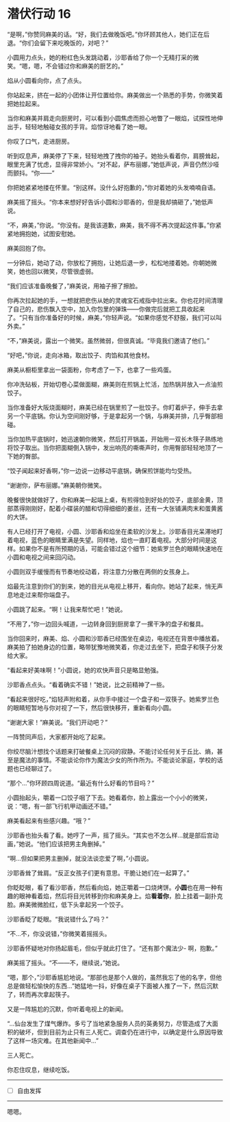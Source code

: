 # 潜伏行动 16

“是啊，”你赞同麻美的话。“好，我们去做晚饭吧。”你环顾其他人，她们正在后退。“你们会留下来吃晚饭的，对吧？”

小圆用力点头，她的粉红色头发跳动着，沙耶香给了你一个无精打采的微笑。“嗯，嗯，不会错过你和麻美的厨艺的。”

焰从小圆看向你，点了点头。

你站起来，挤在一起的小团体让开位置给你。麻美做出一个熟悉的手势，你微笑着把她拉起来。

当你和麻美并肩走向厨房时，可以看到小圆焦虑而担心地瞥了一眼焰，试探性地伸出手，轻轻地触碰女孩的手背。焰惊讶地看了她一眼。

你叹了口气，走进厨房。

听到叹息声，麻美停了下来，轻轻地拽了拽你的袖子。她抬头看着你，肩膀耸起，眼里充满了忧虑，显得非常娇小。“对不起，萨布丽娜，”她低声说，声音仍然沙哑而颤抖。“你——”

你把她紧紧地搂在怀里。“别这样。没什么好抱歉的，”你对着她的头发喃喃自语。

麻美摇了摇头。“你本来想好好告诉小圆和沙耶香的，但是我却搞砸了，”她低声说。

“不，麻美，”你说。“你没有。是我该道歉，麻美，我不得不再次提起这件事。”你紧紧地拥抱她，试图安慰她。

麻美回抱了你。

一分钟后，她动了动，你放松了拥抱，让她后退一步，松松地搂着她。你朝她微笑，她也回以微笑，尽管很虚弱。

“我们应该准备晚餐了，”麻美说，用袖子擦了擦脸。

你再次拉起她的手，一想就把悲伤从她的灵魂宝石戒指中拉出来。你也花时间清理了自己的，悲伤飘入空中，加入你包里的弹珠——你做完后就把工具收起来了。“只有当你准备好的时候，麻美，”你轻声说。“如果你感觉不舒服，我们可以叫外卖。”

“不，”麻美说，露出一个微笑。虽然微弱，但很真诚。“毕竟我们邀请了他们。”

“好吧，”你说，走向冰箱，取出饺子、肉馅和其他食材。

麻美从橱柜里拿出一袋面粉，你考虑了一下，也拿了一些鸡蛋。

你冲洗砧板，开始切卷心菜做面糊，麻美则在煎锅上忙活，加热锅并放入一点油煎饺子。

当你准备好大阪烧面糊时，麻美已经在锅里煎了一批饺子。你盯着炉子，伸手去拿另一个平底锅。你认为空间刚好够，于是拿起另一个锅，与麻美并排，几乎臀部相碰。

当你加热平底锅时，她迅速朝你微笑，然后打开锅盖，开始用一双长木筷子熟练地将饺子取出。当你把面糊倒入锅中，发出响亮的嘶嘶声时，你用臀部轻轻地顶了一下她的臀部。

“饺子闻起来好香啊，”你一边说一边移动平底锅，确保煎饼能均匀受热。

“谢谢你，萨布丽娜。”麻美朝你微笑。

晚餐很快就做好了，你和麻美一起端上桌，有煎得恰到好处的饺子，底部金黄，顶部蒸得刚刚好，配着小碟装的醋和切得细细的姜丝，还有一大张铺满肉末和蛋黄酱的大饼。

有人已经打开了电视，小圆、沙耶香和焰坐在柔软的沙发上。沙耶香目光呆滞地盯着电视，蓝色的眼睛里满是失望。同样地，焰也一直盯着电视。大部分时间是这样。如果你不是有所预期的话，可能会错过这个细节：她紫罗兰色的眼睛快速地在小圆和电视之间来回闪动。

小圆则双手缓慢而有节奏地绞动着，将注意力分散在两侧的女孩身上。

焰最先注意到你们的到来，她的目光从电视上移开，看向你。她站了起来，悄无声息地走过来帮你端盘子。

小圆跳了起来。“啊！让我来帮忙吧！”她说。

“不用了，”你一边回头喊道，一边转身回到厨房拿了一摞干净的盘子和餐具。

当你回来时，麻美、焰、小圆和沙耶香已经围坐在桌边，电视还在背景中播放着。麻美拍了拍她身边的位置，略带犹豫地微笑着，你走过去坐下，把盘子和筷子分发给大家。

“看起来好美味啊！”小圆说，她的欢快声音只是略显勉强。

沙耶香点点头。“看着确实不错！”她说，比之前精神了一些。

“看起来很好吃，”焰轻声附和着，从你手中接过一个盘子和一双筷子。她紫罗兰色的眼睛短暂地与你对视了一下，然后很快移开，重新看向小圆。

“谢谢大家！”麻美说。“我们开动吧？”

一阵赞同声后，大家都开始吃了起来。

你绞尽脑汁想找个话题来打破餐桌上沉闷的寂静。不能讨论任何关于丘比、熵，甚至是魔法的事情。不能谈论你作为魔法少女的所作所为。不能谈论家庭，学校的话题也已经聊过了。

“那个...”你环顾四周说道。“最近有什么好看的节目吗？”

小圆抬起头，嚼着一口饺子咽了下去。她看着你，脸上露出一个小小的微笑，说：“嗯，有一部飞行机甲动画还不错。”

麻美看起来有些感兴趣。“哦？”

沙耶香也抬头看了看。她哼了一声，摇了摇头。“其实也不怎么样...就是部后宫动画，”她说。“他们应该把男主角删掉。”

“啊...但如果把男主删掉，就没法谈恋爱了啊，”小圆说。

沙耶香耸了耸肩。“反正女孩子们更有意思。干脆让她们在一起算了。”

你眨眨眼，看了看沙耶香，然后看向焰，她正嚼着一口烧烤饼。**小圆**也在用一种有趣的眼神看着焰，然后将目光转移到你和麻美身上。焰**看着你**，脸上挂着一副扑克脸。麻美微微脸红，低下头拿起另一个饺子。

沙耶香眨了眨眼。“我说错什么了吗？”

“不...不，你没说错，”你微笑着摇摇头。

沙耶香怀疑地对你扬起眉毛，但似乎就此打住了。“还有那个魔法少- 啊，抱歉。”

麻美摇了摇头。“不——不，继续说，”她说。

“嗯，那个，”沙耶香尴尬地说。“那部也是那个人做的，虽然我忘了他的名字，但他总是做轻松愉快的东西...”她猛地一抖，好像在桌子下面被人推了一下，然后沉默了，转而再次拿起筷子。

又是一阵尴尬的沉默，你听着电视上的新闻。

“...仙台发生了煤气爆炸。多亏了当地紧急服务人员的英勇努力，尽管造成了大面积的破坏，但到目前为止只有三人死亡。调查仍在进行中，以确定是什么原因导致了这样一场灾难。在其他新闻中...”

三人死亡。

你忍住叹息，继续吃饭。

---

- [ ] 自由发挥

---

嗯嗯。
